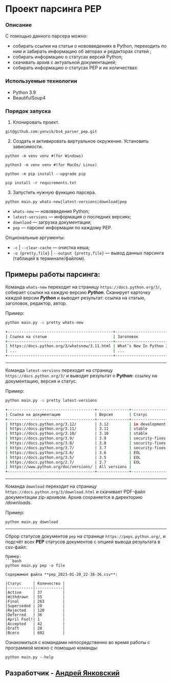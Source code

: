 # Проект парсинга PEP

### Описание
С помощью данного парсера можно:
 - cобирать ссылки на статьи о нововведениях в Python, переходить по ним и забирать информацию об авторах и редакторах статей ;
 - собирать информацию о статусах версий Python;
 - скачивать архив с актуальной документацией;
 - собирать информацию о статусах PEP и их количествах.
 
 ### Используемые технологии
  - Python 3.9
  - BeautifulSoup4
  
 ### Порядок запуска
 1. Клонировать проект.
 ```
 git@github.com:yonvik/bs4_parser_pep.git
 ```
 2. Создать и активировать виртуальное окружение. Установить зависимости.
 ```
 python -m venv venv #(for Windows)
 ```
 ```
 python3 -m venv venv #(for MacOs/ Linux)
 ```
 ```
 python -m pip install --upgrade pip
 ```
 ```
 pip install -r requirements.txt
 ```
 3. Запустить нужную функцию парсера.
 ```
 python main.py whats-new|latest-versions|download|pep 
 ```
  - ```whats-new``` — нововведения Python;
  - ```latest-versions``` — информация о последних версиях;
  - ```download``` — загрузка документации;
  - ```pep``` — парсинг информации по каждому PEP.

 Опциональные аргументы:
  - ```-c``` | ```--clear-cache``` — очистка кеша;
  - ```-o {pretty,file}``` | ```--output {pretty,file}``` — вывод данных парсинга (таблицей в терминале/файлом).

## Примеры работы парсинга:

Команда ```whats-new``` переходит на страницу ```https://docs.python.org/3/```, собирает ссылки на каждую версию ***Python***. 
Сканирует карточку каждой версии ***Python*** и выводит результат: ссылка на статью, заголовок, редактор, автор.

Пример:
```bash
python main.py -o pretty whats-new

+----------------------------------------------+---------------------------+-----------------------------------------------------------------------+
| Ссылка на статью                             | Заголовок                 | Редактор, Автор                                                       |
+----------------------------------------------+---------------------------+-----------------------------------------------------------------------+
| https://docs.python.org/3/whatsnew/3.11.html | What’s New In Python 3.11 |  Release 3.11.1  Date January  20, 2023  Editor Pablo Galindo Salgado |
| ...                                          | ...                       |  ...                                                                  |
+----------------------------------------------+---------------------------+-----------------------------------------------------------------------+
```
---

Команда ```latest-versions``` переходит на страницу ```https://docs.python.org/3/``` и выводит результат о **Python**: ссылку на документацию, версия и статус.


Пример:
```bash
python main.py -o pretty latest-versions

+--------------------------------------+--------------+----------------+
| Ссылка на документацию               | Версия       | Статус         |
+--------------------------------------+--------------+----------------+
| https://docs.python.org/3.12/        | 3.12         | in development |
| https://docs.python.org/3.11/        | 3.11         | stable         |
| https://docs.python.org/3.10/        | 3.10         | stable         |
| https://docs.python.org/3.9/         | 3.9          | security-fixes |
| https://docs.python.org/3.8/         | 3.8          | security-fixes |
| https://docs.python.org/3.7/         | 3.7          | security-fixes |
| https://docs.python.org/3.6/         | 3.6          | EOL            |
| https://docs.python.org/3.5/         | 3.5          | EOL            |
| https://docs.python.org/2.7/         | 2.7          | EOL            |
| https://www.python.org/doc/versions/ | All versions |                |
+--------------------------------------+--------------+----------------+
```
---
Команда ```download``` переходит на страницу ```https://docs.python.org/3/download.html``` и скачивает PDF-файл документации zip-архивом. Архив сохраняется в директорию */downloads*.

Пример:
```
python main.py download
```
---
Сброр статусов документов ```pep``` на странице ```https://peps.python.org/```, и подсчёт всех **PEP** статусов документов с опцией вывода результата в csv-файл:

```
Пример:
```bash
python main.py pep -o file

Содержимое файла **pep_2023-01-20_22-38-36.csv**:

|Статус     | Количество |
|-----------|------------|
|Active     | 37         |
|Withdrawn  | 55         |
|Final      | 263        |
|Superseded | 20         |
|Rejected   | 120        |
|Deferred   | 36         |
|April Fool!| 1          |
|Accepted   | 42         |
|Draft      | 28         |
|Всего      | 602        |
```
Ознакомиться с командами непосредственно во время работы с программой можно с помощью команды:
```
python main.py --help
```
 
 ## Разработчик - [Андрей Янковский](https://github.com/yonvik) ##
